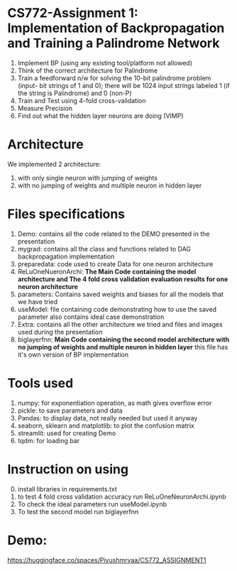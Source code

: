 # CS772-Assignment 1: Implementation of Backpropagation and Training a Palindrome Network
1. Implement BP (using any existing tool/platform not allowed)
2. Think of the correct architecture for Palindrome
3. Train a feedforward n/w for solving the 10-bit palindrome problem (input- bit strings of 1 and 0); there will be 1024 input strings labeled 1 (if the string is Palindrome) and 0 (non-P)
4. Train and Test using 4-fold cross-validation
5. Measure Precision
6. Find out what the hidden layer neurons are doing (VIMP)

# Architecture
We implemented 2 architecture:
1. with only single neuron with jumping of weights
2. with no jumping of weights and multiple neuron in hidden layer 

# Files specifications
1. Demo: contains all the code related to the DEMO presented in the presentation
2. mygrad: contains all the class and functions related to DAG backpropagation implementation
3. preparedata: code used to create Data for one neuron architecture
4. ReLuOneNueronArchi: __The Main Code containing the model architecture and The 4 fold cross validation evaluation results for one neuron architecture__
5. parameters: Contains saved weights and biases for all the models that we have tried
6. useModel: file containing code demonstrating how to use the saved parameter also contains ideal case demonstration
7. Extra: contains all the other architecture we tried and files and images used during the presentation
8. biglayerfnn: __Main Code containing the second model architecture with no jumping of weights and multiple neuron in hidden layer__ this file has it's own version of BP implementation

# Tools used
1. numpy: for exponentiation operation, as math gives overflow error
2. pickle: to save parameters and data
3. Pandas: to display data, not really needed but used it anyway
4. seaborn, sklearn and matplotlib: to plot the confusion matrix
5. streamlit: used for creating Demo
6. tqdm: for loading bar

# Instruction on using
0. install libraries in requirements.txt
1. to test 4 fold cross validation accuracy run ReLuOneNeuronArchi.ipynb
2. To check the ideal parameters run useModel.ipynb
3. To test the second model run biglayerfnn

# Demo:
https://huggingface.co/spaces/Piyushmryaa/CS772_ASSIGNMENT1